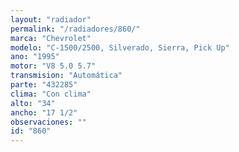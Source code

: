 ```yaml
---
layout: "radiador"
permalink: "/radiadores/860/"
marca: "Chevrolet"
modelo: "C-1500/2500, Silverado, Sierra, Pick Up"
ano: "1995"
motor: "V8 5.0 5.7"
transmision: "Automática"
parte: "432285"
clima: "Con clima"
alto: "34"
ancho: "17 1/2"
observaciones: ""
id: "860"
---
```


